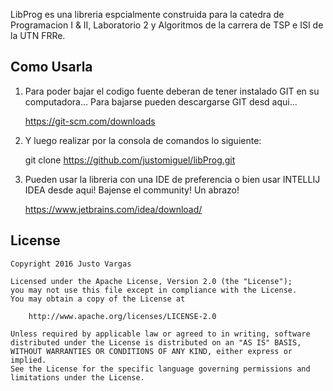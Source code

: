 LibProg es una libreria espcialmente construida para la catedra de Programacion I & II, Laboratorio 2 y Algoritmos de la carrera de TSP e ISI de la UTN FRRe. 

## Como Usarla

1. Para poder bajar el codigo fuente deberan de tener instalado GIT en su computadora... Para bajarse pueden descargarse GIT desd aqui...

    https://git-scm.com/downloads

2. Y luego realizar por la consola de comandos lo siguiente:

    git clone https://github.com/justomiguel/libProg.git

3. Pueden usar la libreria con una IDE de preferencia o bien usar INTELLIJ IDEA desde aqui! Bajense el community! Un abrazo!

    https://www.jetbrains.com/idea/download/

## License

    Copyright 2016 Justo Vargas
    
    Licensed under the Apache License, Version 2.0 (the "License");
    you may not use this file except in compliance with the License.
    You may obtain a copy of the License at
    
        http://www.apache.org/licenses/LICENSE-2.0
    
    Unless required by applicable law or agreed to in writing, software
    distributed under the License is distributed on an "AS IS" BASIS,
    WITHOUT WARRANTIES OR CONDITIONS OF ANY KIND, either express or implied.
    See the License for the specific language governing permissions and
    limitations under the License.